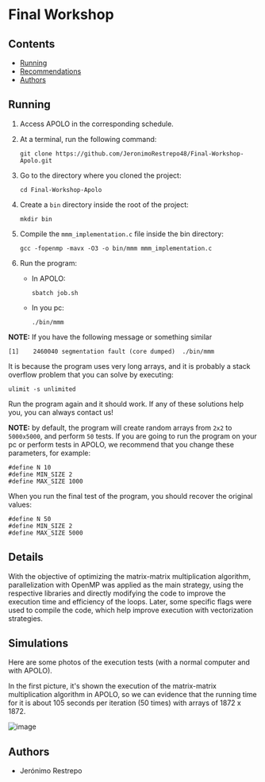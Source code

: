 # Final Workshop

## Contents
- [Running](#running)
- [Recommendations](#recommendations)
- [Authors](#authors)

## Running

1. Access APOLO in the corresponding schedule.

2. At a terminal, run the following command:
    ```
    git clone https://github.com/JeronimoRestrepo48/Final-Workshop-Apolo.git
    ```

3. Go to the directory where you cloned the project:
    ```
    cd Final-Workshop-Apolo
    ```

4. Create a `bin` directory inside the root of the project:
    ```
    mkdir bin
    ```

5. Compile the `mmm_implementation.c` file inside the bin directory:
    ```
   gcc -fopenmp -mavx -O3 -o bin/mmm mmm_implementation.c
    ```

6. Run the program:
    - In APOLO:
        ```
        sbatch job.sh
        ```

    - In you pc:
        ```
        ./bin/mmm
        ```


**NOTE:** If you have the following message or something similar
```
[1]    2460040 segmentation fault (core dumped)  ./bin/mmm
```
It is because the program uses very long arrays, and it is probably a stack overflow problem that you can solve by executing:
```
ulimit -s unlimited
```
Run the program again and it should work. If any of these solutions help you, you can always contact us!

**NOTE:** by default, the program will create random arrays from `2x2` to `5000x5000`, and perform `50` tests. If you are going to run the program on your pc or perform tests in APOLO, we recommend that you change these parameters, for example:
```
#define N 10
#define MIN_SIZE 2
#define MAX_SIZE 1000
```
When you run the final test of the program, you should recover the original values:
```
#define N 50
#define MIN_SIZE 2
#define MAX_SIZE 5000
```

## Details 
With the objective of optimizing the matrix-matrix multiplication algorithm, parallelization with OpenMP was applied as the main strategy, using the respective libraries and directly modifying the code to improve the execution time and efficiency of the loops. Later, some specific flags were used to compile the code, which help improve execution with vectorization strategies. 

## Simulations
Here are some photos of the execution tests (with a normal computer and with APOLO).

In the first picture, it's shown the execution of the matrix-matrix multiplication algorithm in APOLO, so we can evidence that the running time for it is about 105 seconds per iteration (50 times) with arrays of 1872 x 1872.

![image](https://github.com/user-attachments/assets/debf4c1f-9ec3-459f-8edf-27d878b4cf6c)


## Authors
- Jerónimo Restrepo
